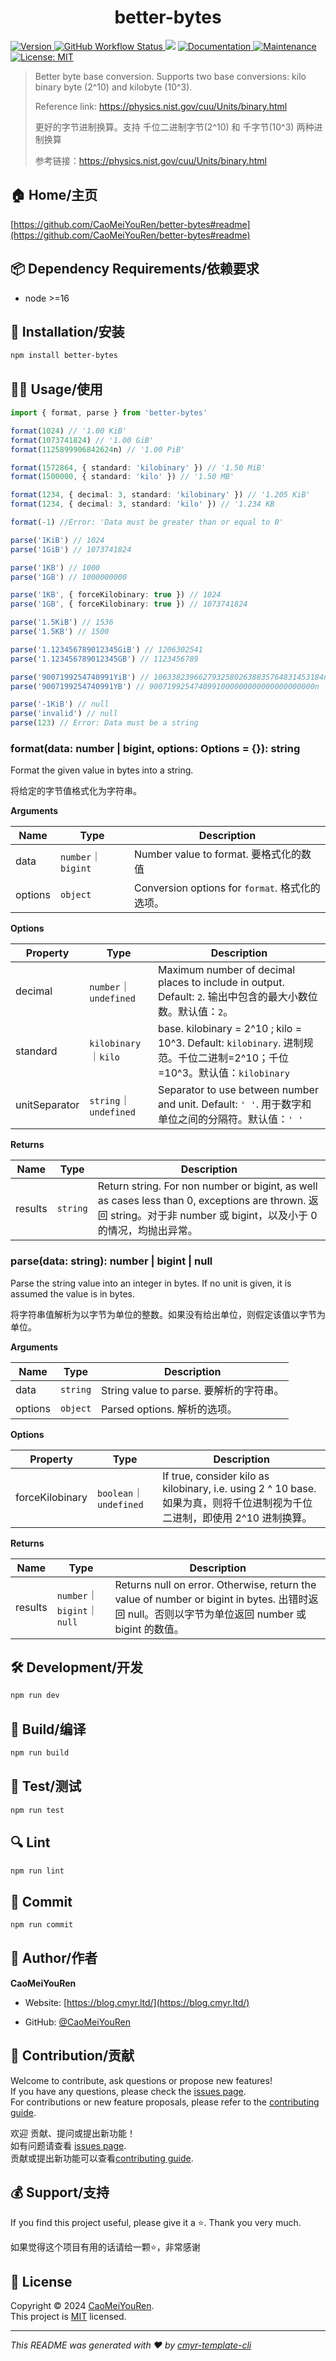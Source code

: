 <h1 align="center">better-bytes </h1>
<p>
  <a href="https://www.npmjs.com/package/better-bytes" target="_blank">
    <img alt="Version" src="https://img.shields.io/npm/v/better-bytes.svg">
  </a>
  <a href="https://github.com/CaoMeiYouRen/better-bytes/actions?query=workflow%3ARelease" target="_blank">
    <img alt="GitHub Workflow Status" src="https://img.shields.io/github/actions/workflow/status/CaoMeiYouRen/better-bytes/release.yml?branch=master">
  </a>
  <img src="https://img.shields.io/badge/node-%3E%3D16-blue.svg" />
  <a href="https://github.com/CaoMeiYouRen/better-bytes#readme" target="_blank">
    <img alt="Documentation" src="https://img.shields.io/badge/documentation-yes-brightgreen.svg" />
  </a>
  <a href="https://github.com/CaoMeiYouRen/better-bytes/graphs/commit-activity" target="_blank">
    <img alt="Maintenance" src="https://img.shields.io/badge/Maintained%3F-yes-green.svg" />
  </a>
  <a href="https://github.com/CaoMeiYouRen/better-bytes/blob/master/LICENSE" target="_blank">
    <img alt="License: MIT" src="https://img.shields.io/github/license/CaoMeiYouRen/better-bytes?color=yellow" />
  </a>
</p>

> Better byte base conversion. Supports two base conversions: kilo binary byte (2^10) and kilobyte (10^3).
>
> Reference link: https://physics.nist.gov/cuu/Units/binary.html
>
> 更好的字节进制换算。支持 千位二进制字节(2^10) 和 千字节(10^3) 两种进制换算
>
> 参考链接：https://physics.nist.gov/cuu/Units/binary.html

## 🏠 Home/主页

[https://github.com/CaoMeiYouRen/better-bytes#readme](https://github.com/CaoMeiYouRen/better-bytes#readme)

## 📦 Dependency Requirements/依赖要求


- node >=16

## 🚀 Installation/安装

```sh
npm install better-bytes
```

## 👨‍💻 Usage/使用

```ts
import { format, parse } from 'better-bytes'

format(1024) // '1.00 KiB'
format(1073741824) // '1.00 GiB'
format(1125899906842624n) // '1.00 PiB'

format(1572864, { standard: 'kilobinary' }) // '1.50 MiB'
format(1500000, { standard: 'kilo' }) // '1.50 MB'

format(1234, { decimal: 3, standard: 'kilobinary' }) // '1.205 KiB'
format(1234, { decimal: 3, standard: 'kilo' }) // '1.234 KB

format(-1) //Error: 'Data must be greater than or equal to 0'

parse('1KiB') // 1024
parse('1GiB') // 1073741824

parse('1KB') // 1000
parse('1GB') // 1000000000

parse('1KB', { forceKilobinary: true }) // 1024
parse('1GB', { forceKilobinary: true }) // 1073741824

parse('1.5KiB') // 1536
parse('1.5KB') // 1500

parse('1.123456789012345GiB') // 1206302541
parse('1.123456789012345GB') // 1123456789 

parse('9007199254740991YiB') // 10633823966279325802638835764831453184n
parse('9007199254740991YB') // 9007199254740991000000000000000000000n

parse('-1KiB') // null
parse('invalid') // null
parse(123) // Error: Data must be a string

```

### format(data: number | bigint, options: Options = {}): string

Format the given value in bytes into a string.

将给定的字节值格式化为字符串。

**Arguments**

| Name    | Type               | Description                                     |
| ------- | ------------------ | ----------------------------------------------- |
| data    | `number`｜`bigint` | Number value to format. 要格式化的数值          |
| options | `object`           | Conversion options for `format`. 格式化的选项。 |

**Options**

| Property      | Type                  | Description                                                  |
| ------------- | --------------------- | ------------------------------------------------------------ |
| decimal       | `number`｜`undefined` | Maximum number of decimal places to include in output. Default: `2`. 输出中包含的最大小数位数。默认值：`2`。 |
| standard      | `kilobinary`｜`kilo`   | base. kilobinary = 2^10 ; kilo = 10^3. Default: `kilobinary`. 进制规范。千位二进制=2^10；千位=10^3。默认值：`kilobinary` |
| unitSeparator | `string`｜`undefined` | Separator to use between number and unit. Default: `' '`. 用于数字和单位之间的分隔符。默认值：`' '` |

**Returns**

| Name    | Type     | Description                                                  |
| ------- | -------- | ------------------------------------------------------------ |
| results | `string` | Return string. For non number or bigint, as well as cases less than 0, exceptions are thrown. 返回 string。对于非 number 或 bigint，以及小于 0 的情况，均抛出异常。 |

### parse(data: string): number | bigint | null

Parse the string value into an integer in bytes. If no unit is given, it is assumed the value is in bytes.

将字符串值解析为以字节为单位的整数。如果没有给出单位，则假定该值以字节为单位。

**Arguments**

| Name    | Type     | Description                             |
| ------- | -------- | --------------------------------------- |
| data    | `string` | String value to parse. 要解析的字符串。 |
| options | `object` | Parsed options. 解析的选项。            |

**Options**

| Property        | Type                   | Description                                                  |
| --------------- | ---------------------- | ------------------------------------------------------------ |
| forceKilobinary | `boolean`｜`undefined` | If true, consider kilo as kilobinary, i.e. using 2 ^ 10 base. 如果为真，则将千位进制视为千位二进制，即使用 2^10 进制换算。 |

**Returns**

| Name    | Type                     | Description                                                  |
| ------- | ------------------------ | ------------------------------------------------------------ |
| results | `number`｜`bigint`｜`null` | Returns null on error. Otherwise, return the value of number or bigint in bytes. 出错时返回 null。否则以字节为单位返回 number 或 bigint 的数值。 |

## 🛠️ Development/开发

```sh
npm run dev
```

## 🔧 Build/编译

```sh
npm run build
```

##  🧪 Test/测试

```sh
npm run test
```

## 🔍 Lint

```sh
npm run lint
```

## 💾 Commit

```sh
npm run commit
```

## 👤 Author/作者


**CaoMeiYouRen**

* Website: [https://blog.cmyr.ltd/](https://blog.cmyr.ltd/)

* GitHub: [@CaoMeiYouRen](https://github.com/CaoMeiYouRen)

## 🤝 Contribution/贡献

Welcome to contribute, ask questions or propose new features! <br />If you have any questions, please check the  [issues page](https://github.com/CaoMeiYouRen/push-all-in-one/issues). <br/> For contributions or new feature proposals, please refer to the [contributing guide](https://github.com/CaoMeiYouRen/push-all-in-one/blob/master/CONTRIBUTING.md).

欢迎 贡献、提问或提出新功能！<br />如有问题请查看 [issues page](https://github.com/CaoMeiYouRen/better-bytes/issues). <br/>贡献或提出新功能可以查看[contributing guide](https://github.com/CaoMeiYouRen/better-bytes/blob/master/CONTRIBUTING.md).

## 💰 Support/支持

If you find this project useful, please give it a ⭐️. Thank you very much.

如果觉得这个项目有用的话请给一颗⭐️，非常感谢

## 📝 License

Copyright © 2024 [CaoMeiYouRen](https://github.com/CaoMeiYouRen).<br />
This project is [MIT](https://github.com/CaoMeiYouRen/better-bytes/blob/master/LICENSE) licensed.

***
_This README was generated with ❤️ by [cmyr-template-cli](https://github.com/CaoMeiYouRen/cmyr-template-cli)_
